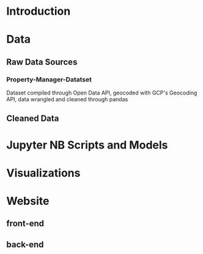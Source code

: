 # Introduction

# Data
## Raw Data Sources
### Property-Manager-Datatset
Dataset compiled through Open Data API, geocoded with GCP's Geocoding API, data wrangled and cleaned through pandas
## Cleaned Data

# Jupyter NB Scripts and Models

# Visualizations

# Website
## front-end
## back-end
